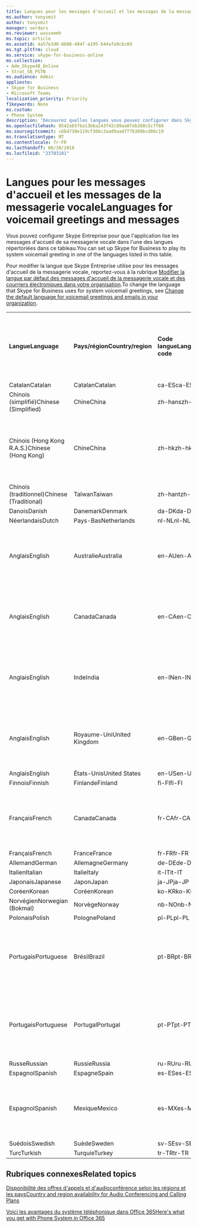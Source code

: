 ```yaml
---
title: Langues pour les messages d'accueil et les messages de la messagerie vocale
ms.author: tonysmit
author: tonysmit
manager: serdars
ms.reviewer: wasseemh
ms.topic: article
ms.assetid: 4a57e3d0-8b08-494f-a195-b44afa9cbc0d
ms.tgt.pltfrm: cloud
ms.service: skype-for-business-online
ms.collection:
- Adm_Skype4B_Online
- Strat_SB_PSTN
ms.audience: Admin
appliesto:
- Skype for Business
- Microsoft Teams
localization_priority: Priority
f1keywords: None
ms.custom:
- Phone System
description: 'Découvrez quelles langues vous pouvez configurer dans Skype Entreprise pour les messages système par défaut. '
ms.openlocfilehash: 0542ab5fba13b6a243f42c89aa87eb288c5c7f60
ms.sourcegitcommit: cbb4738e119cf366c3aad9aad7f7b369bcd86c19
ms.translationtype: MT
ms.contentlocale: fr-FR
ms.lasthandoff: 08/30/2018
ms.locfileid: "23783101"
---
```

# <a name="languages-for-voicemail-greetings-and-messages"></a><span data-ttu-id="fb0a8-103">Langues pour les messages d'accueil et les messages de la messagerie vocale</span><span class="sxs-lookup"><span data-stu-id="fb0a8-103">Languages for voicemail greetings and messages</span></span>

<span data-ttu-id="fb0a8-104">Vous pouvez configurer Skype Entreprise pour que l'application lise les messages d'accueil de sa messagerie vocale dans l'une des langues répertoriées dans ce tableau.</span><span class="sxs-lookup"><span data-stu-id="fb0a8-104">You can set up Skype for Business to play its system voicemail greeting in one of the languages listed in this table.</span></span>
  
<span data-ttu-id="fb0a8-105">Pour modifier la langue que Skype Entreprise utilise pour les messages d'accueil de la messagerie vocale, reportez-vous à la rubrique [Modifier la langue par défaut des messages d'accueil de la messagerie vocale et des courriers électroniques dans votre organisation](change-the-default-language-for-greetings-and-emails.md).</span><span class="sxs-lookup"><span data-stu-id="fb0a8-105">To change the language that Skype for Business uses for system voicemail greetings, see [Change the default language for voicemail greetings and emails in your organization](change-the-default-language-for-greetings-and-emails.md).</span></span>
  
|||||||
|:-----|:-----|:-----|:-----|:-----|:-----|
|<span data-ttu-id="fb0a8-106">**Langue**</span><span class="sxs-lookup"><span data-stu-id="fb0a8-106">**Language**</span></span> <br/> |<span data-ttu-id="fb0a8-107">**Pays/région**</span><span class="sxs-lookup"><span data-stu-id="fb0a8-107">**Country/region**</span></span> <br/> |<span data-ttu-id="fb0a8-108">**Code langue**</span><span class="sxs-lookup"><span data-stu-id="fb0a8-108">**Language code**</span></span> <br/> |<span data-ttu-id="fb0a8-109">**Disponible pour qu'un utilisateur la voie dans un courrier électronique ?**</span><span class="sxs-lookup"><span data-stu-id="fb0a8-109">**Available for a user to see it in email?**</span></span> <br/> |<span data-ttu-id="fb0a8-110">**Disponible lorsque l'utilisateur appelle ?**</span><span class="sxs-lookup"><span data-stu-id="fb0a8-110">**Available when the user calls in?**</span></span> <br/> |<span data-ttu-id="fb0a8-111">**Transcription disponible ?**</span><span class="sxs-lookup"><span data-stu-id="fb0a8-111">**Transcription available?**</span></span> <br/> |
|<span data-ttu-id="fb0a8-112">Catalan</span><span class="sxs-lookup"><span data-stu-id="fb0a8-112">Catalan</span></span>  <br/> |<span data-ttu-id="fb0a8-113">Catalan</span><span class="sxs-lookup"><span data-stu-id="fb0a8-113">Catalan</span></span>  <br/> |<span data-ttu-id="fb0a8-114">ca-ES</span><span class="sxs-lookup"><span data-stu-id="fb0a8-114">ca-ES</span></span>  <br/> |<span data-ttu-id="fb0a8-115">Oui</span><span class="sxs-lookup"><span data-stu-id="fb0a8-115">Yes</span></span>  <br/> |<span data-ttu-id="fb0a8-116">Oui</span><span class="sxs-lookup"><span data-stu-id="fb0a8-116">Yes</span></span>  <br/> |<span data-ttu-id="fb0a8-117">Non</span><span class="sxs-lookup"><span data-stu-id="fb0a8-117">No</span></span>  <br/> |
|<span data-ttu-id="fb0a8-118">Chinois (simplifié)</span><span class="sxs-lookup"><span data-stu-id="fb0a8-118">Chinese (Simplified)</span></span>  <br/> |<span data-ttu-id="fb0a8-119">Chine</span><span class="sxs-lookup"><span data-stu-id="fb0a8-119">China</span></span>  <br/> |<span data-ttu-id="fb0a8-120">zh-hans</span><span class="sxs-lookup"><span data-stu-id="fb0a8-120">zh-hans</span></span>  <br/> |<span data-ttu-id="fb0a8-121">Oui</span><span class="sxs-lookup"><span data-stu-id="fb0a8-121">Yes</span></span>  <br/> |<span data-ttu-id="fb0a8-122">Oui</span><span class="sxs-lookup"><span data-stu-id="fb0a8-122">Yes</span></span>  <br/> |<span data-ttu-id="fb0a8-123">Oui</span><span class="sxs-lookup"><span data-stu-id="fb0a8-123">Yes</span></span>  <br/> |
|<span data-ttu-id="fb0a8-124">Chinois (Hong Kong R.A.S.)</span><span class="sxs-lookup"><span data-stu-id="fb0a8-124">Chinese (Hong Kong)</span></span>  <br/> |<span data-ttu-id="fb0a8-125">Chine</span><span class="sxs-lookup"><span data-stu-id="fb0a8-125">China</span></span>  <br/> |<span data-ttu-id="fb0a8-126">zh-hk</span><span class="sxs-lookup"><span data-stu-id="fb0a8-126">zh-hk</span></span>  <br/> |<span data-ttu-id="fb0a8-127">Oui, mais le chinois (traditionnel) (zh-hant) est utilisé.</span><span class="sxs-lookup"><span data-stu-id="fb0a8-127">Yes, but Chinese (Traditional) (zh-hant) is used.</span></span>  <br/> | <span data-ttu-id="fb0a8-128">Oui</span><span class="sxs-lookup"><span data-stu-id="fb0a8-128">Yes</span></span> <br/> |<span data-ttu-id="fb0a8-129">Oui, mais le chinois (traditionnel) (zh-hant) est utilisé.</span><span class="sxs-lookup"><span data-stu-id="fb0a8-129">Yes, but Chinese (Traditional) (zh-hant) is used.</span></span>  <br/> |
|<span data-ttu-id="fb0a8-130">Chinois (traditionnel)</span><span class="sxs-lookup"><span data-stu-id="fb0a8-130">Chinese (Traditional)</span></span>  <br/> |<span data-ttu-id="fb0a8-131">Taïwan</span><span class="sxs-lookup"><span data-stu-id="fb0a8-131">Taiwan</span></span>  <br/> |<span data-ttu-id="fb0a8-132">zh-hant</span><span class="sxs-lookup"><span data-stu-id="fb0a8-132">zh-hant</span></span>  <br/> |<span data-ttu-id="fb0a8-133">Oui</span><span class="sxs-lookup"><span data-stu-id="fb0a8-133">Yes</span></span>  <br/> |<span data-ttu-id="fb0a8-134">Oui</span><span class="sxs-lookup"><span data-stu-id="fb0a8-134">Yes</span></span>  <br/> |<span data-ttu-id="fb0a8-135">Non</span><span class="sxs-lookup"><span data-stu-id="fb0a8-135">No</span></span>  <br/> |
|<span data-ttu-id="fb0a8-136">Danois</span><span class="sxs-lookup"><span data-stu-id="fb0a8-136">Danish</span></span>  <br/> |<span data-ttu-id="fb0a8-137">Danemark</span><span class="sxs-lookup"><span data-stu-id="fb0a8-137">Denmark</span></span>  <br/> |<span data-ttu-id="fb0a8-138">da-DK</span><span class="sxs-lookup"><span data-stu-id="fb0a8-138">da-DK</span></span>  <br/> |<span data-ttu-id="fb0a8-139">Oui</span><span class="sxs-lookup"><span data-stu-id="fb0a8-139">Yes</span></span>  <br/> |<span data-ttu-id="fb0a8-140">Oui</span><span class="sxs-lookup"><span data-stu-id="fb0a8-140">Yes</span></span>  <br/> |<span data-ttu-id="fb0a8-141">Non</span><span class="sxs-lookup"><span data-stu-id="fb0a8-141">No</span></span>  <br/> |
|<span data-ttu-id="fb0a8-142">Néerlandais</span><span class="sxs-lookup"><span data-stu-id="fb0a8-142">Dutch</span></span>  <br/> |<span data-ttu-id="fb0a8-143">Pays-Bas</span><span class="sxs-lookup"><span data-stu-id="fb0a8-143">Netherlands</span></span>  <br/> |<span data-ttu-id="fb0a8-144">nl-NL</span><span class="sxs-lookup"><span data-stu-id="fb0a8-144">nl-NL</span></span>  <br/> |<span data-ttu-id="fb0a8-145">Oui</span><span class="sxs-lookup"><span data-stu-id="fb0a8-145">Yes</span></span>  <br/> |<span data-ttu-id="fb0a8-146">Oui</span><span class="sxs-lookup"><span data-stu-id="fb0a8-146">Yes</span></span>  <br/> |<span data-ttu-id="fb0a8-147">Non</span><span class="sxs-lookup"><span data-stu-id="fb0a8-147">No</span></span>  <br/> |
|<span data-ttu-id="fb0a8-148">Anglais</span><span class="sxs-lookup"><span data-stu-id="fb0a8-148">English</span></span>  <br/> |<span data-ttu-id="fb0a8-149">Australie</span><span class="sxs-lookup"><span data-stu-id="fb0a8-149">Australia</span></span>  <br/> |<span data-ttu-id="fb0a8-150">en-AU</span><span class="sxs-lookup"><span data-stu-id="fb0a8-150">en-AU</span></span>  <br/> |<span data-ttu-id="fb0a8-151">Oui, mais l'anglais des États-Unis (en-US) est utilisé.</span><span class="sxs-lookup"><span data-stu-id="fb0a8-151">Yes, but US English (en-US) is used.</span></span>  <br/> |<span data-ttu-id="fb0a8-152">Oui</span><span class="sxs-lookup"><span data-stu-id="fb0a8-152">Yes</span></span>  <br/> |<span data-ttu-id="fb0a8-153">Oui, mais l'anglais des États-Unis (en-US) est utilisé.</span><span class="sxs-lookup"><span data-stu-id="fb0a8-153">Yes, but US English (en-US) is used.</span></span>  <br/> |
|<span data-ttu-id="fb0a8-154">Anglais</span><span class="sxs-lookup"><span data-stu-id="fb0a8-154">English</span></span>  <br/> |<span data-ttu-id="fb0a8-155">Canada</span><span class="sxs-lookup"><span data-stu-id="fb0a8-155">Canada</span></span>  <br/> |<span data-ttu-id="fb0a8-156">en-CA</span><span class="sxs-lookup"><span data-stu-id="fb0a8-156">en-CA</span></span>  <br/> |<span data-ttu-id="fb0a8-157">Oui, mais l'anglais des États-Unis (en-US) est utilisé.</span><span class="sxs-lookup"><span data-stu-id="fb0a8-157">Yes, but US English (en-US) is used.</span></span>  <br/> |<span data-ttu-id="fb0a8-158">Oui</span><span class="sxs-lookup"><span data-stu-id="fb0a8-158">Yes</span></span>  <br/> |<span data-ttu-id="fb0a8-159">Oui, mais l'anglais des États-Unis (en-US) est utilisé.</span><span class="sxs-lookup"><span data-stu-id="fb0a8-159">Yes, but US English (en-US) is used.</span></span>  <br/> |
|<span data-ttu-id="fb0a8-160">Anglais</span><span class="sxs-lookup"><span data-stu-id="fb0a8-160">English</span></span>  <br/> |<span data-ttu-id="fb0a8-161">Inde</span><span class="sxs-lookup"><span data-stu-id="fb0a8-161">India</span></span>  <br/> |<span data-ttu-id="fb0a8-162">en-IN</span><span class="sxs-lookup"><span data-stu-id="fb0a8-162">en-IN</span></span>  <br/> |<span data-ttu-id="fb0a8-163">Oui, mais l'anglais des États-Unis (en-US) est utilisé.</span><span class="sxs-lookup"><span data-stu-id="fb0a8-163">Yes, but US English (en-US) is used.</span></span>  <br/> |<span data-ttu-id="fb0a8-164">Oui</span><span class="sxs-lookup"><span data-stu-id="fb0a8-164">Yes</span></span>  <br/> |<span data-ttu-id="fb0a8-165">Oui, mais l'anglais des États-Unis (en-US) est utilisé.</span><span class="sxs-lookup"><span data-stu-id="fb0a8-165">Yes, but US English (en-US) is used.</span></span>  <br/> |
|<span data-ttu-id="fb0a8-166">Anglais</span><span class="sxs-lookup"><span data-stu-id="fb0a8-166">English</span></span>  <br/> |<span data-ttu-id="fb0a8-167">Royaume-Uni</span><span class="sxs-lookup"><span data-stu-id="fb0a8-167">United Kingdom</span></span>  <br/> |<span data-ttu-id="fb0a8-168">en-GB</span><span class="sxs-lookup"><span data-stu-id="fb0a8-168">en-GB</span></span>  <br/> |<span data-ttu-id="fb0a8-169">Oui, mais l'anglais des États-Unis (en-US) est utilisé.</span><span class="sxs-lookup"><span data-stu-id="fb0a8-169">Yes, but US English (en-US) is used.</span></span>  <br/> |<span data-ttu-id="fb0a8-170">Oui</span><span class="sxs-lookup"><span data-stu-id="fb0a8-170">Yes</span></span>  <br/> |<span data-ttu-id="fb0a8-171">Oui, mais l'anglais des États-Unis (en-US) est utilisé.</span><span class="sxs-lookup"><span data-stu-id="fb0a8-171">Yes, but US English (en-US) is used.</span></span>  <br/> |
|<span data-ttu-id="fb0a8-172">Anglais</span><span class="sxs-lookup"><span data-stu-id="fb0a8-172">English</span></span>  <br/> |<span data-ttu-id="fb0a8-173">États-Unis</span><span class="sxs-lookup"><span data-stu-id="fb0a8-173">United States</span></span>  <br/> |<span data-ttu-id="fb0a8-174">en-US</span><span class="sxs-lookup"><span data-stu-id="fb0a8-174">en-US</span></span>  <br/> |<span data-ttu-id="fb0a8-175">Oui</span><span class="sxs-lookup"><span data-stu-id="fb0a8-175">Yes</span></span>  <br/> |<span data-ttu-id="fb0a8-176">Oui</span><span class="sxs-lookup"><span data-stu-id="fb0a8-176">Yes</span></span>  <br/> |<span data-ttu-id="fb0a8-177">Oui</span><span class="sxs-lookup"><span data-stu-id="fb0a8-177">Yes</span></span>  <br/> |
|<span data-ttu-id="fb0a8-178">Finnois</span><span class="sxs-lookup"><span data-stu-id="fb0a8-178">Finnish</span></span>  <br/> |<span data-ttu-id="fb0a8-179">Finlande</span><span class="sxs-lookup"><span data-stu-id="fb0a8-179">Finland</span></span>  <br/> |<span data-ttu-id="fb0a8-180">fi-FI</span><span class="sxs-lookup"><span data-stu-id="fb0a8-180">fi-Fl</span></span>  <br/> |<span data-ttu-id="fb0a8-181">Oui</span><span class="sxs-lookup"><span data-stu-id="fb0a8-181">Yes</span></span>  <br/> |<span data-ttu-id="fb0a8-182">Oui</span><span class="sxs-lookup"><span data-stu-id="fb0a8-182">Yes</span></span>  <br/> |<span data-ttu-id="fb0a8-183">Non</span><span class="sxs-lookup"><span data-stu-id="fb0a8-183">No</span></span>  <br/> |
|<span data-ttu-id="fb0a8-184">Français</span><span class="sxs-lookup"><span data-stu-id="fb0a8-184">French</span></span>  <br/> |<span data-ttu-id="fb0a8-185">Canada</span><span class="sxs-lookup"><span data-stu-id="fb0a8-185">Canada</span></span>  <br/> |<span data-ttu-id="fb0a8-186">fr-CA</span><span class="sxs-lookup"><span data-stu-id="fb0a8-186">fr-CA</span></span>  <br/> |<span data-ttu-id="fb0a8-187">Mais le français de France (fr-FR) est utilisé.</span><span class="sxs-lookup"><span data-stu-id="fb0a8-187">Yes, but France French (fr-FR) is used.</span></span>  <br/> |<span data-ttu-id="fb0a8-188">Oui</span><span class="sxs-lookup"><span data-stu-id="fb0a8-188">Yes</span></span>  <br/> |<span data-ttu-id="fb0a8-189">Mais le français de France (fr-FR) est utilisé.</span><span class="sxs-lookup"><span data-stu-id="fb0a8-189">Yes, but France French (fr-FR) is used.</span></span>  <br/> |
|<span data-ttu-id="fb0a8-190">Français</span><span class="sxs-lookup"><span data-stu-id="fb0a8-190">French</span></span>  <br/> |<span data-ttu-id="fb0a8-191">France</span><span class="sxs-lookup"><span data-stu-id="fb0a8-191">France</span></span>  <br/> |<span data-ttu-id="fb0a8-192">fr-FR</span><span class="sxs-lookup"><span data-stu-id="fb0a8-192">fr-FR</span></span>  <br/> |<span data-ttu-id="fb0a8-193">Oui</span><span class="sxs-lookup"><span data-stu-id="fb0a8-193">Yes</span></span>  <br/> |<span data-ttu-id="fb0a8-194">Oui</span><span class="sxs-lookup"><span data-stu-id="fb0a8-194">Yes</span></span>  <br/> |<span data-ttu-id="fb0a8-195">Oui</span><span class="sxs-lookup"><span data-stu-id="fb0a8-195">Yes</span></span>  <br/> |
|<span data-ttu-id="fb0a8-196">Allemand</span><span class="sxs-lookup"><span data-stu-id="fb0a8-196">German</span></span>  <br/> |<span data-ttu-id="fb0a8-197">Allemagne</span><span class="sxs-lookup"><span data-stu-id="fb0a8-197">Germany</span></span>  <br/> |<span data-ttu-id="fb0a8-198">de-DE</span><span class="sxs-lookup"><span data-stu-id="fb0a8-198">de-DE</span></span>  <br/> |<span data-ttu-id="fb0a8-199">Oui</span><span class="sxs-lookup"><span data-stu-id="fb0a8-199">Yes</span></span>  <br/> |<span data-ttu-id="fb0a8-200">Oui</span><span class="sxs-lookup"><span data-stu-id="fb0a8-200">Yes</span></span>  <br/> |<span data-ttu-id="fb0a8-201">Oui</span><span class="sxs-lookup"><span data-stu-id="fb0a8-201">Yes</span></span>  <br/> |
|<span data-ttu-id="fb0a8-202">Italien</span><span class="sxs-lookup"><span data-stu-id="fb0a8-202">Italian</span></span>  <br/> |<span data-ttu-id="fb0a8-203">Italie</span><span class="sxs-lookup"><span data-stu-id="fb0a8-203">Italy</span></span>  <br/> |<span data-ttu-id="fb0a8-204">it-IT</span><span class="sxs-lookup"><span data-stu-id="fb0a8-204">it-IT</span></span>  <br/> |<span data-ttu-id="fb0a8-205">Oui</span><span class="sxs-lookup"><span data-stu-id="fb0a8-205">Yes</span></span>  <br/> |<span data-ttu-id="fb0a8-206">Oui</span><span class="sxs-lookup"><span data-stu-id="fb0a8-206">Yes</span></span>  <br/> |<span data-ttu-id="fb0a8-207">Oui</span><span class="sxs-lookup"><span data-stu-id="fb0a8-207">Yes</span></span>  <br/> |
|<span data-ttu-id="fb0a8-208">Japonais</span><span class="sxs-lookup"><span data-stu-id="fb0a8-208">Japanese</span></span>  <br/> |<span data-ttu-id="fb0a8-209">Japon</span><span class="sxs-lookup"><span data-stu-id="fb0a8-209">Japan</span></span>  <br/> |<span data-ttu-id="fb0a8-210">ja-JP</span><span class="sxs-lookup"><span data-stu-id="fb0a8-210">ja-JP</span></span>  <br/> |<span data-ttu-id="fb0a8-211">Oui</span><span class="sxs-lookup"><span data-stu-id="fb0a8-211">Yes</span></span>  <br/> |<span data-ttu-id="fb0a8-212">Oui</span><span class="sxs-lookup"><span data-stu-id="fb0a8-212">Yes</span></span>  <br/> |<span data-ttu-id="fb0a8-213">Non</span><span class="sxs-lookup"><span data-stu-id="fb0a8-213">No</span></span>  <br/> |
|<span data-ttu-id="fb0a8-214">Coréen</span><span class="sxs-lookup"><span data-stu-id="fb0a8-214">Korean</span></span>  <br/> |<span data-ttu-id="fb0a8-215">Coréen</span><span class="sxs-lookup"><span data-stu-id="fb0a8-215">Korean</span></span>  <br/> |<span data-ttu-id="fb0a8-216">ko-KR</span><span class="sxs-lookup"><span data-stu-id="fb0a8-216">ko-KR</span></span>  <br/> |<span data-ttu-id="fb0a8-217">Oui</span><span class="sxs-lookup"><span data-stu-id="fb0a8-217">Yes</span></span>  <br/> |<span data-ttu-id="fb0a8-218">Oui</span><span class="sxs-lookup"><span data-stu-id="fb0a8-218">Yes</span></span>  <br/> |<span data-ttu-id="fb0a8-219">Non</span><span class="sxs-lookup"><span data-stu-id="fb0a8-219">No</span></span>  <br/> |
|<span data-ttu-id="fb0a8-220">Norvégien</span><span class="sxs-lookup"><span data-stu-id="fb0a8-220">Norwegian (Bokmal)</span></span>  <br/> |<span data-ttu-id="fb0a8-221">Norvège</span><span class="sxs-lookup"><span data-stu-id="fb0a8-221">Norway</span></span>  <br/> |<span data-ttu-id="fb0a8-222">nb-NO</span><span class="sxs-lookup"><span data-stu-id="fb0a8-222">nb-NO</span></span>  <br/> |<span data-ttu-id="fb0a8-223">Oui</span><span class="sxs-lookup"><span data-stu-id="fb0a8-223">Yes</span></span>  <br/> |<span data-ttu-id="fb0a8-224">Oui</span><span class="sxs-lookup"><span data-stu-id="fb0a8-224">Yes</span></span>  <br/> |<span data-ttu-id="fb0a8-225">Non</span><span class="sxs-lookup"><span data-stu-id="fb0a8-225">No</span></span>  <br/> |
|<span data-ttu-id="fb0a8-226">Polonais</span><span class="sxs-lookup"><span data-stu-id="fb0a8-226">Polish</span></span>  <br/> |<span data-ttu-id="fb0a8-227">Pologne</span><span class="sxs-lookup"><span data-stu-id="fb0a8-227">Poland</span></span>  <br/> |<span data-ttu-id="fb0a8-228">pl-PL</span><span class="sxs-lookup"><span data-stu-id="fb0a8-228">pl-PL</span></span>  <br/> |<span data-ttu-id="fb0a8-229">Oui</span><span class="sxs-lookup"><span data-stu-id="fb0a8-229">Yes</span></span>  <br/> | <span data-ttu-id="fb0a8-230">Oui</span><span class="sxs-lookup"><span data-stu-id="fb0a8-230">Yes</span></span> <br/> |<span data-ttu-id="fb0a8-231">Non</span><span class="sxs-lookup"><span data-stu-id="fb0a8-231">No</span></span>  <br/> |
|<span data-ttu-id="fb0a8-232">Portugais</span><span class="sxs-lookup"><span data-stu-id="fb0a8-232">Portuguese</span></span>  <br/> |<span data-ttu-id="fb0a8-233">Brésil</span><span class="sxs-lookup"><span data-stu-id="fb0a8-233">Brazil</span></span>  <br/> |<span data-ttu-id="fb0a8-234">pt-BR</span><span class="sxs-lookup"><span data-stu-id="fb0a8-234">pt-BR</span></span>  <br/> |<span data-ttu-id="fb0a8-235">Oui, mais le portugais du Portugal (pt-PT) est utilisé.</span><span class="sxs-lookup"><span data-stu-id="fb0a8-235">Yes, but Portugal Portuguese (pt-PT) is used.</span></span>  <br/> |<span data-ttu-id="fb0a8-236">Oui</span><span class="sxs-lookup"><span data-stu-id="fb0a8-236">Yes</span></span>  <br/> |<span data-ttu-id="fb0a8-237">Oui</span><span class="sxs-lookup"><span data-stu-id="fb0a8-237">Yes</span></span>  <br/> |
|<span data-ttu-id="fb0a8-238">Portugais</span><span class="sxs-lookup"><span data-stu-id="fb0a8-238">Portuguese</span></span>  <br/> |<span data-ttu-id="fb0a8-239">Portugal</span><span class="sxs-lookup"><span data-stu-id="fb0a8-239">Portugal</span></span>  <br/> |<span data-ttu-id="fb0a8-240">pt-PT</span><span class="sxs-lookup"><span data-stu-id="fb0a8-240">pt-PT</span></span>  <br/> |<span data-ttu-id="fb0a8-241">Oui</span><span class="sxs-lookup"><span data-stu-id="fb0a8-241">Yes</span></span>  <br/> |<span data-ttu-id="fb0a8-242">Oui</span><span class="sxs-lookup"><span data-stu-id="fb0a8-242">Yes</span></span>  <br/> |<span data-ttu-id="fb0a8-243">Oui, mais le portugais du Brésil (pt-BR) est utilisé.</span><span class="sxs-lookup"><span data-stu-id="fb0a8-243">Yes, but Brazil Portuguese (pt-BR) is used.</span></span>  <br/> |
|<span data-ttu-id="fb0a8-244">Russe</span><span class="sxs-lookup"><span data-stu-id="fb0a8-244">Russian</span></span>  <br/> |<span data-ttu-id="fb0a8-245">Russie</span><span class="sxs-lookup"><span data-stu-id="fb0a8-245">Russia</span></span>  <br/> |<span data-ttu-id="fb0a8-246">ru-RU</span><span class="sxs-lookup"><span data-stu-id="fb0a8-246">ru-RU</span></span>  <br/> |<span data-ttu-id="fb0a8-247">Oui</span><span class="sxs-lookup"><span data-stu-id="fb0a8-247">Yes</span></span>  <br/> |<span data-ttu-id="fb0a8-248">Oui</span><span class="sxs-lookup"><span data-stu-id="fb0a8-248">Yes</span></span>  <br/> |<span data-ttu-id="fb0a8-249">Non</span><span class="sxs-lookup"><span data-stu-id="fb0a8-249">No</span></span>  <br/> |
|<span data-ttu-id="fb0a8-250">Espagnol</span><span class="sxs-lookup"><span data-stu-id="fb0a8-250">Spanish</span></span>  <br/> |<span data-ttu-id="fb0a8-251">Espagne</span><span class="sxs-lookup"><span data-stu-id="fb0a8-251">Spain</span></span>  <br/> |<span data-ttu-id="fb0a8-252">es-ES</span><span class="sxs-lookup"><span data-stu-id="fb0a8-252">es-ES</span></span>  <br/> |<span data-ttu-id="fb0a8-253">Oui</span><span class="sxs-lookup"><span data-stu-id="fb0a8-253">Yes</span></span>  <br/> |<span data-ttu-id="fb0a8-254">Oui</span><span class="sxs-lookup"><span data-stu-id="fb0a8-254">Yes</span></span>  <br/> |<span data-ttu-id="fb0a8-255">Oui</span><span class="sxs-lookup"><span data-stu-id="fb0a8-255">Yes</span></span>  <br/> |
|<span data-ttu-id="fb0a8-256">Espagnol</span><span class="sxs-lookup"><span data-stu-id="fb0a8-256">Spanish</span></span>  <br/> |<span data-ttu-id="fb0a8-257">Mexique</span><span class="sxs-lookup"><span data-stu-id="fb0a8-257">Mexico</span></span>  <br/> |<span data-ttu-id="fb0a8-258">es-MX</span><span class="sxs-lookup"><span data-stu-id="fb0a8-258">es-MX</span></span>  <br/> |<span data-ttu-id="fb0a8-259">Oui, mais l'espagnol d'Espagne (es-ES) est utilisé.</span><span class="sxs-lookup"><span data-stu-id="fb0a8-259">Yes, but Spain Spanish (es-ES) is used.</span></span>  <br/> |<span data-ttu-id="fb0a8-260">Oui</span><span class="sxs-lookup"><span data-stu-id="fb0a8-260">Yes</span></span>  <br/> |<span data-ttu-id="fb0a8-261">Oui, mais l'espagnol d'Espagne (es-ES) est utilisé.</span><span class="sxs-lookup"><span data-stu-id="fb0a8-261">Yes, but Spain Spanish (es-ES) is used.</span></span>  <br/> |
|<span data-ttu-id="fb0a8-262">Suédois</span><span class="sxs-lookup"><span data-stu-id="fb0a8-262">Swedish</span></span>  <br/> |<span data-ttu-id="fb0a8-263">Suède</span><span class="sxs-lookup"><span data-stu-id="fb0a8-263">Sweden</span></span>  <br/> |<span data-ttu-id="fb0a8-264">sv-SE</span><span class="sxs-lookup"><span data-stu-id="fb0a8-264">sv-SE</span></span>  <br/> |<span data-ttu-id="fb0a8-265">Oui</span><span class="sxs-lookup"><span data-stu-id="fb0a8-265">Yes</span></span>  <br/> |<span data-ttu-id="fb0a8-266">Oui</span><span class="sxs-lookup"><span data-stu-id="fb0a8-266">Yes</span></span>  <br/> |<span data-ttu-id="fb0a8-267">Non</span><span class="sxs-lookup"><span data-stu-id="fb0a8-267">No</span></span>  <br/> |
|<span data-ttu-id="fb0a8-268">Turc</span><span class="sxs-lookup"><span data-stu-id="fb0a8-268">Turkish</span></span>  <br/> |<span data-ttu-id="fb0a8-269">Turquie</span><span class="sxs-lookup"><span data-stu-id="fb0a8-269">Turkey</span></span>  <br/> |<span data-ttu-id="fb0a8-270">tr-TR</span><span class="sxs-lookup"><span data-stu-id="fb0a8-270">tr-TR</span></span>  <br/> |<span data-ttu-id="fb0a8-271">Oui</span><span class="sxs-lookup"><span data-stu-id="fb0a8-271">Yes</span></span>  <br/> |<span data-ttu-id="fb0a8-272">Oui</span><span class="sxs-lookup"><span data-stu-id="fb0a8-272">Yes</span></span>  <br/> |<span data-ttu-id="fb0a8-273">Non</span><span class="sxs-lookup"><span data-stu-id="fb0a8-273">No</span></span>  <br/> |
   
## <a name="related-topics"></a><span data-ttu-id="fb0a8-274">Rubriques connexes</span><span class="sxs-lookup"><span data-stu-id="fb0a8-274">Related topics</span></span>
[<span data-ttu-id="fb0a8-275">Disponibilité des offres d'appels et d'audioconférence selon les régions et les pays</span><span class="sxs-lookup"><span data-stu-id="fb0a8-275">Country and region availability for Audio Conferencing and Calling Plans</span></span>](country-and-region-availability-for-audio-conferencing-and-calling-plans/country-and-region-availability-for-audio-conferencing-and-calling-plans.md)

[<span data-ttu-id="fb0a8-276">Voici les avantages du système téléphonique dans Office 365</span><span class="sxs-lookup"><span data-stu-id="fb0a8-276">Here's what you get with Phone System in Office 365</span></span>](here-s-what-you-get-with-phone-system.md)
  
  
 